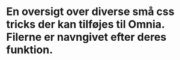 # En oversigt over diverse små css tricks der kan tilføjes til Omnia. Filerne er navngivet efter deres funktion.

